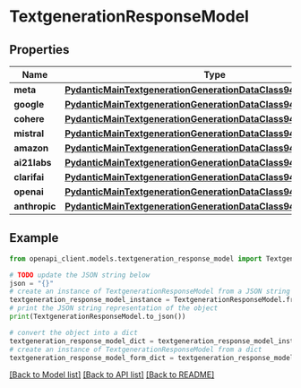 # TextgenerationResponseModel


## Properties

Name | Type | Description | Notes
------------ | ------------- | ------------- | -------------
**meta** | [**PydanticMainTextgenerationGenerationDataClass94559368042544**](PydanticMainTextgenerationGenerationDataClass94559368042544.md) |  | [optional] 
**google** | [**PydanticMainTextgenerationGenerationDataClass94559369063440**](PydanticMainTextgenerationGenerationDataClass94559369063440.md) |  | [optional] 
**cohere** | [**PydanticMainTextgenerationGenerationDataClass94559369064384**](PydanticMainTextgenerationGenerationDataClass94559369064384.md) |  | [optional] 
**mistral** | [**PydanticMainTextgenerationGenerationDataClass94559369052128**](PydanticMainTextgenerationGenerationDataClass94559369052128.md) |  | [optional] 
**amazon** | [**PydanticMainTextgenerationGenerationDataClass94559369056400**](PydanticMainTextgenerationGenerationDataClass94559369056400.md) |  | [optional] 
**ai21labs** | [**PydanticMainTextgenerationGenerationDataClass94559369067424**](PydanticMainTextgenerationGenerationDataClass94559369067424.md) |  | [optional] 
**clarifai** | [**PydanticMainTextgenerationGenerationDataClass94559369068368**](PydanticMainTextgenerationGenerationDataClass94559369068368.md) |  | [optional] 
**openai** | [**PydanticMainTextgenerationGenerationDataClass94559369074208**](PydanticMainTextgenerationGenerationDataClass94559369074208.md) |  | [optional] 
**anthropic** | [**PydanticMainTextgenerationGenerationDataClass94559369075152**](PydanticMainTextgenerationGenerationDataClass94559369075152.md) |  | [optional] 

## Example

```python
from openapi_client.models.textgeneration_response_model import TextgenerationResponseModel

# TODO update the JSON string below
json = "{}"
# create an instance of TextgenerationResponseModel from a JSON string
textgeneration_response_model_instance = TextgenerationResponseModel.from_json(json)
# print the JSON string representation of the object
print(TextgenerationResponseModel.to_json())

# convert the object into a dict
textgeneration_response_model_dict = textgeneration_response_model_instance.to_dict()
# create an instance of TextgenerationResponseModel from a dict
textgeneration_response_model_form_dict = textgeneration_response_model.from_dict(textgeneration_response_model_dict)
```
[[Back to Model list]](../README.md#documentation-for-models) [[Back to API list]](../README.md#documentation-for-api-endpoints) [[Back to README]](../README.md)


